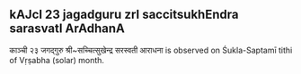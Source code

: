 ## kAJcI 23 jagadguru zrI saccitsukhEndra sarasvatI ArAdhanA

काञ्ची २३ जगद्गुरु श्री~सच्चित्सुखेन्द्र सरस्वती आराधना is observed on Śukla-Saptamī tithi of Vṛṣabha (solar) month.



